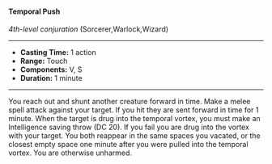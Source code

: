 #### Temporal Push
*4th-level conjuration* (Sorcerer,Warlock,Wizard)
___
- **Casting Time:** 1 action
- **Range:** Touch
- **Components:** V, S
- **Duration:** 1 minute
---
You reach out and shunt another creature forward
in time. Make a melee spell attack against your
target. If you hit they are sent forward in time for 1
minute. When the target is drug into the temporal
vortex, you must make an Intelligence saving throw
(DC 20). If you fail you are drug into the vortex with
your target. You both reappear in the same spaces
you vacated, or the closest empty space one minute
after you were pulled into the temporal vortex. You
are otherwise unharmed.
